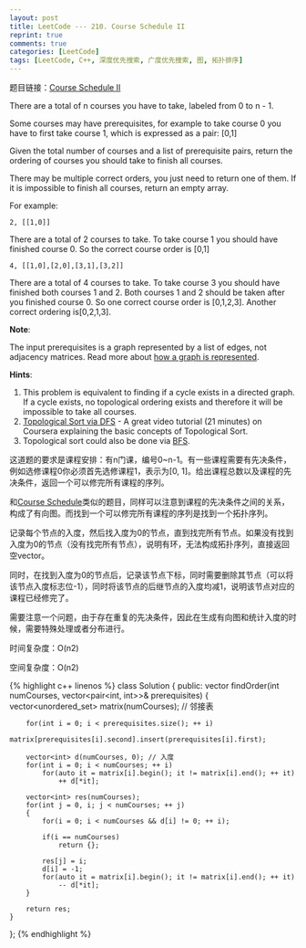 ```yaml
---
layout: post
title: LeetCode --- 210. Course Schedule II
reprint: true
comments: true
categories: [LeetCode]
tags: [LeetCode, C++, 深度优先搜索, 广度优先搜索, 图, 拓扑排序]
---
```



题目链接：[Course Schedule II](https://leetcode.com/problems/course-schedule-ii/ ) 

There are a total of n courses you have to take, labeled from 0 to n - 1. 

Some courses may have prerequisites, for example to take course 0 you have to first take course 1, which is expressed as a pair: [0,1] 

Given the total number of courses and a list of prerequisite pairs, return the ordering of courses you should take to finish all courses. 

There may be multiple correct orders, you just need to return one of them. If it is impossible to finish all courses, return an empty array. 

For example: 

    2, [[1,0]] 

There are a total of 2 courses to take. To take course 1 you should have finished course 0. So the correct course order is [0,1] 

    4, [[1,0],[2,0],[3,1],[3,2]] 

There are a total of 4 courses to take. To take course 3 you should have finished both courses 1 and 2. Both courses 1 and 2 should be taken after you finished course 0. So one correct course order is [0,1,2,3]. Another correct ordering is[0,2,1,3]. 

**Note**: 

The input prerequisites is a graph represented by a list of edges, not adjacency matrices. Read more about [how a graph is represented](https://www.khanacademy.org/computing/computer-science/algorithms/graph-representation/a/representing-graphs ). 

**Hints**: 

1. This problem is equivalent to finding if a cycle exists in a directed graph. If a cycle exists, no topological ordering exists and therefore it will be impossible to take all courses.
2. [Topological Sort via DFS](https://class.coursera.org/algo-003/lecture/52 ) - A great video tutorial (21 minutes) on Coursera explaining the basic concepts of Topological Sort.
3. Topological sort could also be done via [BFS](http://en.wikipedia.org/wiki/Topological_sorting#Algorithms ).

这道题的要求是课程安排：有n门课，编号0~n-1。有一些课程需要有先决条件，例如选修课程0你必须首先选修课程1，表示为[0, 1]。给出课程总数以及课程的先决条件，返回一个可以修完所有课程的序列。

和[Course Schedule](http://www.makuiyu.cn/2015/05/LeetCode_207.%20Course%20Schedule )类似的题目，同样可以注意到课程的先决条件之间的关系，构成了有向图。而找到一个可以修完所有课程的序列是找到一个拓扑序列。

记录每个节点的入度，然后找入度为0的节点，直到找完所有节点。如果没有找到入度为0的节点（没有找完所有节点），说明有环，无法构成拓扑序列，直接返回空vector。

同时，在找到入度为0的节点后，记录该节点下标，同时需要删除其节点（可以将该节点入度标志位-1），同时将该节点的后继节点的入度均减1，说明该节点对应的课程已经修完了。

需要注意一个问题，由于存在重复的先决条件，因此在生成有向图和统计入度的时候，需要特殊处理或者分布进行。

时间复杂度：O(n2)

空间复杂度：O(n2)

{% highlight c++ linenos %}
class Solution
{
public:
    vector<int> findOrder(int numCourses, vector<pair<int, int>>& prerequisites)
    {
        vector<unordered_set<int>> matrix(numCourses); // 邻接表
        
        for(int i = 0; i < prerequisites.size(); ++ i)
            matrix[prerequisites[i].second].insert(prerequisites[i].first);
        
        vector<int> d(numCourses, 0); // 入度
        for(int i = 0; i < numCourses; ++ i)
            for(auto it = matrix[i].begin(); it != matrix[i].end(); ++ it)
                ++ d[*it];
        
        vector<int> res(numCourses);
        for(int j = 0, i; j < numCourses; ++ j)
        {
            for(i = 0; i < numCourses && d[i] != 0; ++ i);
            
            if(i == numCourses)
                return {};
            
            res[j] = i;
            d[i] = -1;
            for(auto it = matrix[i].begin(); it != matrix[i].end(); ++ it)
                -- d[*it];
        }
        
        return res;
    }
};
{% endhighlight %}
